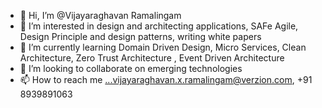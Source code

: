 - 👋 Hi, I’m @Vijayaraghavan Ramalingam
- 👀 I’m interested in design and architecting applications, SAFe Agile, Design Principle and design patterns, writing white papers
- 🌱 I’m currently learning Domain Driven Design, Micro Services, Clean Architecture, Zero Trust Architecture , Event Driven Architecture 
- 💞️ I’m looking to collaborate on emerging technologies 
- 📫 How to reach me ...vijayaraghavan.x.ramalingam@verzion.com, +91 8939891063

<!---
vijijava/vijijava is a ✨ special ✨ repository because its `README.md` (this file) appears on your GitHub profile.
You can click the Preview link to take a look at your changes.
--->
